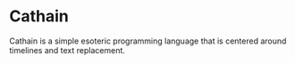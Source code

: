 # Cathain
Cathain is a simple esoteric programming language that is centered around timelines and text replacement.
